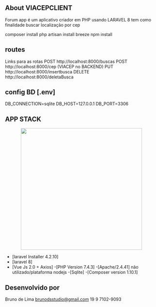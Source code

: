 ## About VIACEPCLIENT
Forum app é um aplicativo criador em PHP usando LARAVEL 8
tem como finalidade buscar localização por cep


composer install
php artisan install breeze
npm install


## routes
Links para as rotas
POST http://localhost:8000/buscas
POST http://localhost:8000/cep  (VIACEP no BACKEND)
PUT http://localhost:8000/insertbusca
DELETE http://localhost:8000/deletaBusca


## config BD [.env]
DB_CONNECTION=sqlite
DB_HOST=127.0.0.1
DB_PORT=3306


## APP STACK
<p align="center"><a href="https://laravel.com" target="_blank"><img src="https://raw.githubusercontent.com/laravel/art/master/logo-lockup/5%20SVG/2%20CMYK/1%20Full%20Color/laravel-logolockup-cmyk-red.svg" width="400"></a></p>

- [laravel Installer 4.2.10]
- [laravel 8]
- [Vue Js 2.0 + Axios]
 -[PHP Version 7.4.3]
 -[Apache/2.4.41] não utilizado/plataforma nodejs
 -[Sqlite]
 -[Composer version 1.10.1]


## Desenvolvido por 
Bruno de Lima
brunodsstudio@gmail.com
19 9 7102-9093
